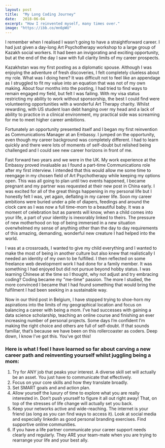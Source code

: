 ```yaml
---
layout: post
title:  "My Long Coding Journey"
date:   2018-06-04
excerpt: "How I reinvented myself, many times over."
image: "https://ibb.co/mn6pWU"
---
```


I remember when I realised I wasn’t going to have a straightforward career. I had just given a day-long Art Psychotherapy workshop to a large group of Kazakh social workers. It had been an invigorating and exciting opportunity, but at the end of the day I saw with full clarity limits of my career prospects.

Kazakhstan was my first posting as a diplomatic spouse. Although I was enjoying the adventure of fresh discoveries, I felt completely clueless about my role. What was I doing here? It was difficult not to feel like an appendage as I struggled to fit my value into an equation that was not of my own making. About four months into the posting, I had tried to find ways to remain engaged my field, but felt I was failing. With my visa status restricting my ability to work without sponsorship, the best I could find were volunteering opportunities with a wonderful Art Therapy charity. Whilst rewarding, with US student loan debt hanging over my head and a lack of ability to practice in a clinical environment, my practical side was screaming for me to meet higher career ambitions.

Fortunately an opportunity presented itself and I began my first reinvention as Communications Manager at an Embassy. I jumped on the opportunity, even though my career background was completely different. I had to learn quickly and there were lots of moments of self-doubt but relished being challenged and I could see new career horizons in front of me.

Fast forward two years and we were in the UK. My work experience at the Embassy proved invaluable as I found a part-time Communications role after my first interview. I intended that this would allow me some time to reengage in my chosen field of Art Psychotherapy while keeping my options open. This was all going to plan until two events happened, I became pregnant and my partner was requested at their new post in China early. I was excited for all of the great things happening in my personal life but I honestly felt I was, yet again, deflating in my career life. Soon my career ambitions were buried under a pile of diapers, feedings and around the clock care as I was now a full time-mom to a beautiful baby. It was a moment of celebration but as parents will know, when a child comes into your life, a part of your identity is inexorably linked to theirs. The pressure of new motherhood on top of being immersed in a new situation overwhelmed my sense of anything other than the day to day requirements of this amazing, demanding, wonderful new creature I had helped into the world.

I was at a crossroads, I wanted to give my child everything and I wanted to make the most of being in another culture but also knew that realistically I needed an identity of my own to be fulfilled. I then reflected on some freelance web development work I had done for a family member. It was something I had enjoyed but did not pursue beyond hobby status. I was learning Chinese at the time so I thought, why not adjust and try embracing coding? Coding became my "me-time" passion. The more I studied, the more convinced I became that I had found something that would bring the fulfilment I had been seeking in a sustainable way.

Now in our third post in Belgium, I have stopped trying to shoe-horn my aspirations into the limits of my geographical location and focus on balancing a career with being a mom. I've had successes with gaining a data science scholarship, teaching an online course and finishing an ever increasing number of personal projects.  Some days I’m confident I’m making the right choice and others are full of self-doubt. If that sounds familiar, that’s because we have been on this rollercoaster as coders. Deep down, I know I’ve got this. You’ve got this!

### Here is what I feel I have learned so far about carving a new career path and reinventing yourself whilst juggling being a mom:

1. Try for ANY job that peaks your interest. A diverse skill set will actually be an asset. You just have to communicate that effectively.
2. Focus on your core skills and how they translate broadly.
3. Set SMART goals and and action plan.
4. Allow yourself the luxury of time to explore what you are really interested in. Don’t push yourself to figure it all out right away! That, on top of the stresses of life change will actually set you back.
5. Keep your networks active and wide-reaching. The internet is your friend (as long as you can find ways to access it). Look at social media and especially linkedin as good personal branding exercises. Find supportive online communities.
6. If you have a life partner communicate your career support needs clearly and regularly. They ARE your team-mate when you are trying to rearrange your life and your best ally.

